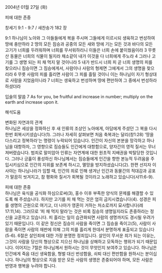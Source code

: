 2004년 01월 27일 (화)

피에 대한 존중



창세기 9:1 - 9:7 / 새찬송가 182 장


9:1 하나님이 노아와 그 아들들에게 복을 주시며 그들에게 이르시되 생육하고 번성하여 땅에 충만하라 
2 땅의 모든 짐승과 공중의 모든 새와 땅에 기는 모든 것과 바다의 모든 고기가 너희를 두려워하며 너희를 무서워하리니 이들은 너희 손에 붙이웠음이라 
3 무릇 산 동물은 너희의 식물이 될지라 채소같이 내가 이것을 다 너희에게 주노라 
4 그러나 고기를 그 생명 되는 피 채 먹지 말 것이니라 
5 내가 반드시 너희 피 곧 너희 생명의 피를 찾으리니 짐승이면 그 짐승에게서, 사람이나 사람의 형제면 그에게서 그의 생명을 찾으리라 
6 무릇 사람의 피를 흘리면 사람이 그 피를 흘릴 것이니 이는 하나님이 자기 형상대로 사람을 지었음이니라 
7 너희는 생육하고 번성하며 땅에 편만하여 그 중에서 번성하라 하셨더라 

입술의 말씀 
7 As for you, be fruitful and increase in number; multiply on the earth and increase upon it.

해석도움





변화된 자연과의 관계  
하나님은 세상을 정화하신 후 새 인류의 조상인 노아에게, 아담에게 주셨던 그 복을 다시 한번 회복시키셨습니다(1). 그러나 자세히 살펴보면 처음 축복과는 달리(창1:28) ‘땅을 다스리고 정복하라’는 명령이 누락되어 있습니다. 인간이 자신의 본분을 망각하고 하나님을 대항하자, 그 영향으로 짐승들도 인간에게 대항함으로, 양자간의 영적 질서는 무너져버렸습니다. 범죄로 말미암아 인류는 자연계에 대한 원초적 지배권을 박탈당한 것입니다. 그러나 긍휼이 풍성하신 하나님께서는 짐승들에게 인간을 향한 본능적 두려움을 주입시키심으로 인간의 지위를 보존케 하시고, 멸망을 방지하셨습니다(2). 한편 선지자 이사야는 하나님나라가 임할 때, 인간의 죄로 인해 생겨난 인간과 동물간의 적대감과 공포가 말끔히 씻겨지고, 참 평화와 질서가 회복될 것이라고 노래하고 있습니다(사11:6-9).  

피에 대한 존중  
하나님은 육식을 공식화 하심으로써(3), 홍수 이후 부족한 양식의 문제를 해결할 수 있도록 해 주셨습니다. 하지만 고기를 피 채 먹는 것은 엄히 금지시켰습니다(4). 성경은 피를 생명의 근원으로 여기고, 더 나아가 영혼이 거하는 처소로까지 묘사합니다(레17:11,14). 그러므로 ‘피 채 먹지 말라’는 것은 비록 짐승의 생명일지라도 존중하라는 정신을 교훈하고 있습니다. 피 흘리는 일이 습관화되면 사람의 생명까지도 경시될 우려가 있기 때문입니다. 이 같은 정신은 짐승이 사람을 죽이면 그 짐승을 죽이고(5), 사람이 사람을 죽이면 사람의 재판에 의해 그의 피를 흘리게 한데서 분명하게 표출되고 있습니다(5-6). 6절은 살인죄에 대한 가장 분명한 정죄입니다. 살인이 무서운 죄가 되는 이유는, 그것이 사람을 당신의 형상으로 지으신 하나님을 상해하고 모독하는 행위가 되기 때문입니다. 이어지는 7절은 하나님께서 원하시는 것이 무엇인지 보여주고 있습니다. 하나님은 인간에게 죽음 대신 생육함을, 형벌 대신 번성함을, 쇠퇴 대신 편만함을 원하시는 분이십니다. 하나님의 형상으로 지음 받은 모든 사람의 생명은 존중되어야 하며, 모든 사람은 번영과 행복을 누려야 합니다.